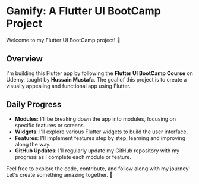 # Gamify: A Flutter UI BootCamp Project

Welcome to my Flutter UI BootCamp project! 🚀

## Overview

I'm building this Flutter app by following the **Flutter UI BootCamp Course** on Udemy, taught by **Hussain Mustafa**. The goal of this project is to create a visually appealing and functional app using Flutter.

## Daily Progress

- **Modules**: I'll be breaking down the app into modules, focusing on specific features or screens.
- **Widgets**: I'll explore various Flutter widgets to build the user interface.
- **Features**: I'll implement features step by step, learning and improving along the way.
- **GitHub Updates**: I'll regularly update my GitHub repository with my progress as I complete each module or feature.

Feel free to explore the code, contribute, and follow along with my journey! Let's create something amazing together. 🌟
